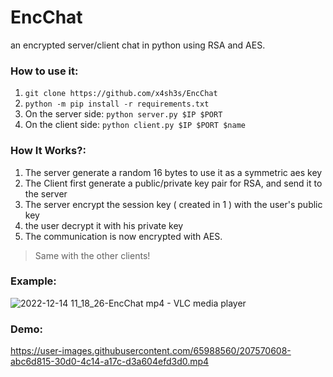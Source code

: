 # EncChat
an encrypted server/client chat in python using RSA and AES.

### How to use it:

1. `git clone https://github.com/x4sh3s/EncChat`
2. `python -m pip install -r requirements.txt`
3. On the server side: `python server.py $IP $PORT`
4. On the client side: `python client.py $IP $PORT $name`

### How It Works?:

1. The server generate a random 16 bytes to use it as a symmetric aes key
2. The Client first generate a public/private key pair for RSA, and send it to the server
3. The server encrypt the session key ( created in 1 ) with the user's public key
4. the user decrypt it with his private key
5. The communication is now encrypted with AES.

> Same with the other clients!


### Example:

![2022-12-14 11_18_26-EncChat mp4 - VLC media player](https://user-images.githubusercontent.com/65988560/207570361-1a03954f-3ce7-4370-9521-a46a4cdf4fb8.png)


### Demo: 

https://user-images.githubusercontent.com/65988560/207570608-abc6d815-30d0-4c14-a17c-d3a604efd3d0.mp4

